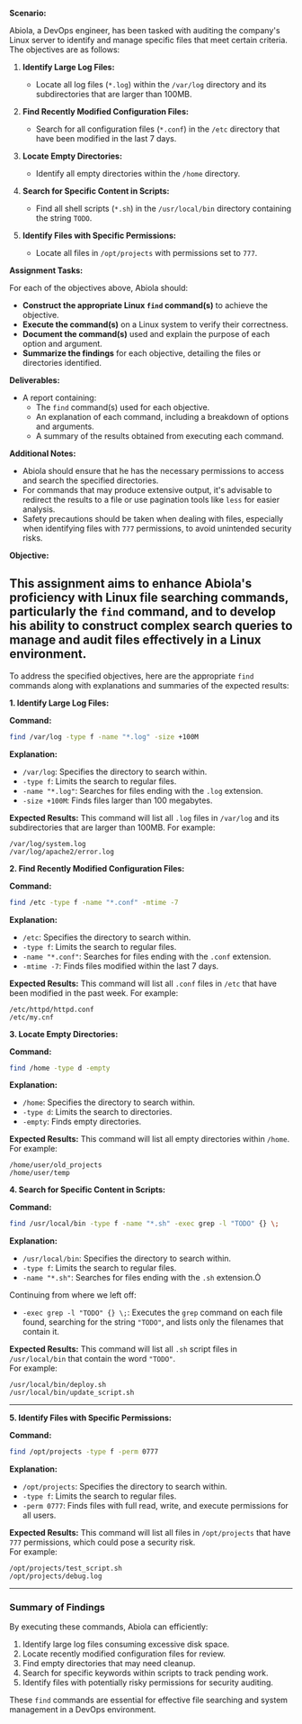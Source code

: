 **Scenario:**

Abiola, a DevOps engineer, has been tasked with auditing the company's Linux server to identify and manage specific files that meet certain criteria. The objectives are as follows:

1. **Identify Large Log Files:**
   - Locate all log files (`*.log`) within the `/var/log` directory and its subdirectories that are larger than 100MB.

2. **Find Recently Modified Configuration Files:**
   - Search for all configuration files (`*.conf`) in the `/etc` directory that have been modified in the last 7 days.

3. **Locate Empty Directories:**
   - Identify all empty directories within the `/home` directory.

4. **Search for Specific Content in Scripts:**
   - Find all shell scripts (`*.sh`) in the `/usr/local/bin` directory containing the string `TODO`.

5. **Identify Files with Specific Permissions:**
   - Locate all files in `/opt/projects` with permissions set to `777`.

**Assignment Tasks:**

For each of the objectives above, Abiola should:

- **Construct the appropriate Linux `find` command(s)** to achieve the objective.
- **Execute the command(s)** on a Linux system to verify their correctness.
- **Document the command(s)** used and explain the purpose of each option and argument.
- **Summarize the findings** for each objective, detailing the files or directories identified.

**Deliverables:**

- A report containing:
  - The `find` command(s) used for each objective.
  - An explanation of each command, including a breakdown of options and arguments.
  - A summary of the results obtained from executing each command.

**Additional Notes:**

- Abiola should ensure that he has the necessary permissions to access and search the specified directories.
- For commands that may produce extensive output, it's advisable to redirect the results to a file or use pagination tools like `less` for easier analysis.
- Safety precautions should be taken when dealing with files, especially when identifying files with `777` permissions, to avoid unintended security risks.

**Objective:**

This assignment aims to enhance Abiola's proficiency with Linux file searching commands, particularly the `find` command, and to develop his ability to construct complex search queries to manage and audit files effectively in a Linux environment. 
---
To address the specified objectives, here are the appropriate `find` commands along with explanations and summaries of the expected results:

**1. Identify Large Log Files:**

**Command:**
```bash
find /var/log -type f -name "*.log" -size +100M
```

**Explanation:**
- `/var/log`: Specifies the directory to search within.
- `-type f`: Limits the search to regular files.
- `-name "*.log"`: Searches for files ending with the `.log` extension.
- `-size +100M`: Finds files larger than 100 megabytes.

**Expected Results:**
This command will list all `.log` files in `/var/log` and its subdirectories that are larger than 100MB. For example:
```
/var/log/system.log
/var/log/apache2/error.log
```

**2. Find Recently Modified Configuration Files:**

**Command:**
```bash
find /etc -type f -name "*.conf" -mtime -7
```

**Explanation:**
- `/etc`: Specifies the directory to search within.
- `-type f`: Limits the search to regular files.
- `-name "*.conf"`: Searches for files ending with the `.conf` extension.
- `-mtime -7`: Finds files modified within the last 7 days.

**Expected Results:**
This command will list all `.conf` files in `/etc` that have been modified in the past week. For example:
```
/etc/httpd/httpd.conf
/etc/my.cnf
```

**3. Locate Empty Directories:**

**Command:**
```bash
find /home -type d -empty
```

**Explanation:**
- `/home`: Specifies the directory to search within.
- `-type d`: Limits the search to directories.
- `-empty`: Finds empty directories.

**Expected Results:**
This command will list all empty directories within `/home`. For example:
```
/home/user/old_projects
/home/user/temp
```

**4. Search for Specific Content in Scripts:**

**Command:**
```bash
find /usr/local/bin -type f -name "*.sh" -exec grep -l "TODO" {} \;
```

**Explanation:**
- `/usr/local/bin`: Specifies the directory to search within.
- `-type f`: Limits the search to regular files.
- `-name "*.sh"`: Searches for files ending with the `.sh` extension.

Continuing from where we left off:

- `-exec grep -l "TODO" {} \;`: Executes the `grep` command on each file found, searching for the string `"TODO"`, and lists only the filenames that contain it.

**Expected Results:**
This command will list all `.sh` script files in `/usr/local/bin` that contain the word `"TODO"`.  
For example:
```
/usr/local/bin/deploy.sh
/usr/local/bin/update_script.sh
```

---

**5. Identify Files with Specific Permissions:**

**Command:**
```bash
find /opt/projects -type f -perm 0777
```

**Explanation:**
- `/opt/projects`: Specifies the directory to search within.
- `-type f`: Limits the search to regular files.
- `-perm 0777`: Finds files with full read, write, and execute permissions for all users.

**Expected Results:**
This command will list all files in `/opt/projects` that have `777` permissions, which could pose a security risk.  
For example:
```
/opt/projects/test_script.sh
/opt/projects/debug.log
```

---

### **Summary of Findings**
By executing these commands, Abiola can efficiently:
1. Identify large log files consuming excessive disk space.
2. Locate recently modified configuration files for review.
3. Find empty directories that may need cleanup.
4. Search for specific keywords within scripts to track pending work.
5. Identify files with potentially risky permissions for security auditing.

These `find` commands are essential for effective file searching and system management in a DevOps environment.
